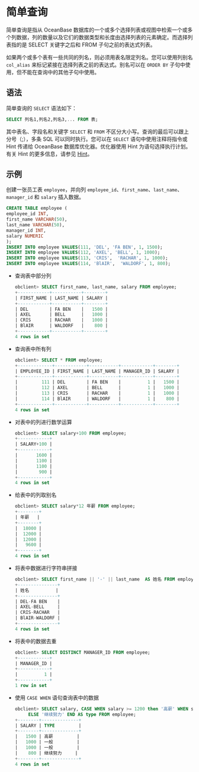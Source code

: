 # 简单查询

简单查询是指从 OceanBase 数据库的一个或多个选择列表或视图中检索一个或多个列数据，列的数量以及它们的数据类型和长度由选择列表的元素确定。而选择列表指的是 SELECT 关键字之后和 FROM 子句之前的表达式列表。

如果两个或多个表有一些共同的列名，则必须用表名限定列名。您可以使用列别名 `col_alias` 来标记紧接在选择列表之前的表达式。别名可以在 `ORDER BY` 子句中使用，但不能在查询中的其他子句中使用。

## 语法

简单查询的 `SELECT` 语法如下：

```sql
SELECT 列名1,列名2,列名3,... FROM 表;
```

其中表名、字段名和关键字 `SELECT` 和 `FROM` 不区分大小写。查询的最后可以跟上分号（;），多条 SQL 可以同时执行。您可以在 `SELECT` 语句中使用注释将指令或 Hint 传递给 OceanBase 数据库优化器。优化器使用 Hint 为语句选择执行计划。有关 Hint 的更多信息，请参见 [Hint](../3.basic-elements-1/6.annotation-1/4.Hint/1.hint-overview.md)。

## 示例

创建一张员工表 `employee`，并向列 `employee_id`、`first_name`、`last_name`、`manager_id` 和 `salary` 插入数据。

```sql
CREATE TABLE employee (
employee_id INT,
first_name VARCHAR(50),
last_name VARCHAR(50),
manager_id INT,
salary NUMERIC
);
INSERT INTO employee VALUES(111, 'DEL', 'FA BEN', 1, 1500);
INSERT INTO employee VALUES(112, 'AXEL', 'BELL', 1, 1000);
INSERT INTO employee VALUES(113, 'CRIS',  'RACHAR', 1, 1000);
INSERT INTO employee VALUES(114, 'BlAIR',  'WALDORF', 1, 800);
```

* 查询表中部分列

     ```sql
     obclient> SELECT first_name, last_name, salary FROM employee;
     +------------+-----------+--------+
     | FIRST_NAME | LAST_NAME | SALARY |
     +------------+-----------+--------+
     | DEL        | FA BEN    |   1500 |
     | AXEL       | BELL      |   1000 |
     | CRIS       | RACHAR    |   1000 |
     | BlAIR      | WALDORF   |    800 |
     +------------+-----------+--------+
     4 rows in set
     ```

* 查询表中所有列

     ```sql
     obclient> SELECT * FROM employee;
     +-------------+------------+-----------+------------+--------+
     | EMPLOYEE_ID | FIRST_NAME | LAST_NAME | MANAGER_ID | SALARY |
     +-------------+------------+-----------+------------+--------+
     |         111 | DEL        | FA BEN    |          1 |   1500 |
     |         112 | AXEL       | BELL      |          1 |   1000 |
     |         113 | CRIS       | RACHAR    |          1 |   1000 |
     |         114 | BlAIR      | WALDORF   |          1 |    800 |
     +-------------+------------+-----------+------------+--------+
     4 rows in set
     ```

* 对表中的列进行数学运算

     ```sql
     obclient> SELECT salary+100 FROM employee;
     +------------+
     | SALARY+100 |
     +------------+
     |       1600 |
     |       1100 |
     |       1100 |
     |        900 |
     +------------+
     4 rows in set
     ```

* 给表中的列取别名

     ```sql
     obclient> SELECT salary*12 年薪 FROM employee;
     +--------+
     | 年薪   |
     +--------+
     |  18000 |
     |  12000 |
     |  12000 |
     |   9600 |
     +--------+
     4 rows in set
     ```

* 将表中数据进行字符串拼接

     ```sql
     obclient> SELECT first_name || '-' || last_name  AS 姓名 FROM employee;
     +---------------+
     | 姓名          |
     +---------------+
     | DEL-FA BEN    |
     | AXEL-BELL     |
     | CRIS-RACHAR   |
     | BlAIR-WALDORF |
     +---------------+
     4 rows in set
     ```

* 将表中的数据去重

     ```sql
     obclient> SELECT DISTINCT MANAGER_ID FROM employee;
     +------------+
     | MANAGER_ID |
     +------------+
     |          1 |
     +------------+
     1 row in set
     ```

* 使用 `CASE WHEN` 语句查询表中的数据

     ```sql
     obclient> SELECT salary, CASE WHEN salary >= 1200 then '高薪' WHEN salary >= 1000 THEN '一般'
          ELSE '继续努力' END AS type FROM employee;
     +--------+--------------+
     | SALARY | TYPE         |
     +--------+--------------+
     |   1500 | 高薪         |
     |   1000 | 一般         |
     |   1000 | 一般         |
     |    800 | 继续努力     |
     +--------+--------------+
     4 rows in set
     ```
